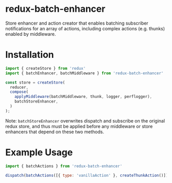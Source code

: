 # redux-batch-enhancer
Store enhancer and action creator that enables batching subscriber notifications for an array of actions, including complex actions (e.g. thunks) enabled by middleware.

# Installation
```javascript
import { createStore } from 'redux'
import { batchEnhancer, batchMiddleware } from 'redux-batch-enhancer'

const store = createStore(
  reducer,
  compose(
    applyMiddleware(batchMiddleware, thunk, logger, perflogger),
    batchStoreEnhancer,
  )
);
```
Note: ```batchStoreEnhancer``` overwrites dispatch and subscribe on the original redux store, and thus must be applied before any middleware or store enhancers that depend on these two methods.

# Example Usage
```javascript
import { batchActions } from 'redux-batch-enhancer'

dispatch(batchActions([{ type: 'vanillaAction' }, createThunkAction()]));
```
